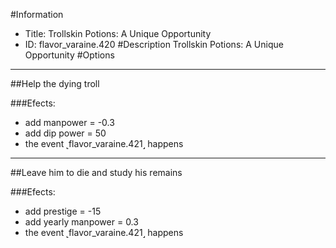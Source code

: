 #Information
 - Title: Trollskin Potions: A Unique Opportunity
 - ID: flavor_varaine.420
#Description
Trollskin Potions: A Unique Opportunity
#Options

___
##Help the dying troll

###Efects:<ul><li>add manpower = -0.3</li><li>add dip power = 50</li><li>the event ˻flavor_varaine.421˼ happens</li></ul>

___
##Leave him to die and study his remains

###Efects:<ul><li>add prestige = -15</li><li>add yearly manpower = 0.3</li><li>the event ˻flavor_varaine.421˼ happens</li></ul>
